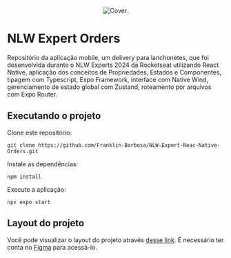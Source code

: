 <div align="center">

![Cover](./.github/NLW%20expert%20%E2%80%A2%20Orders%20(Community)_page-0001.png).

</div>

# NLW Expert Orders
Repositório da aplicação mobile, um delivery para lanchonetes, que foi desenvolvida durante o NLW Experts 2024 da Rocketseat utilizando React Native, aplicação dos conceitos de Propriedades, Estados e Componentes, tipagem com Typescript, Expo Framework, interface com Native Wind, gerenciamento de estado global com Zustand, roteamento por arquivos com Expo Router.

## Executando o projeto

Clone este repositório:
```shell
git clone https://github.com/Franklin-Barbosa/NLW-Expert-Reac-Native-Orders.git
```
Instale as dependências:
```shell
npm install
```
Execute a aplicação:
```shell
npx expo start
```

## Layout do projeto
Você pode visualizar o layout do projeto através [desse link](<https://www.figma.com/file/eKqdOqxjYWqRB6UqjzY7YW/NLW-expert-%E2%80%A2-Orders-(Community)?type=design&node-id=2-287&mode=design&t=oj65oGrqeMi6TBZI-0>). É necessário ter conta no [Figma](http://figma.com/) para acessá-lo.
